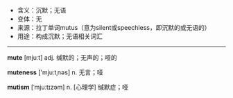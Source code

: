 - <span class="definition">含义：沉默；无语</span>
- <span class="definition">变体：无</span>
- <span class="definition">来源：拉丁单词mutus（意为silent或speechless，即沉默的或无语的）</span>
- <span class="definition">用途：构成沉默；无语相关词汇</span>

---

<span class="vocabulary">**mute**</span> [mjuːt] adj. 缄默的；无声的；哑的

<span class="vocabulary">**muteness**</span> ['mju:tˌnәs] n. 无言；哑

<span class="vocabulary">**mutism**</span> [ˈmjuːtɪzəm] n. [心理学] 缄默症；哑

